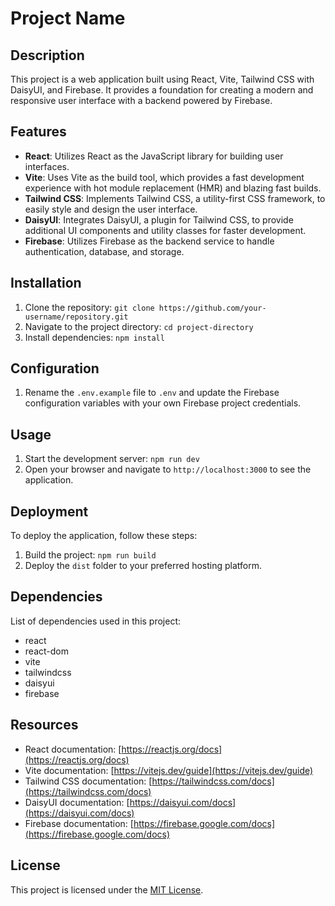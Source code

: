 # Project Name

## Description

This project is a web application built using React, Vite, Tailwind CSS with DaisyUI, and Firebase. It provides a foundation for creating a modern and responsive user interface with a backend powered by Firebase.

## Features

- **React**: Utilizes React as the JavaScript library for building user interfaces.
- **Vite**: Uses Vite as the build tool, which provides a fast development experience with hot module replacement (HMR) and blazing fast builds.
- **Tailwind CSS**: Implements Tailwind CSS, a utility-first CSS framework, to easily style and design the user interface.
- **DaisyUI**: Integrates DaisyUI, a plugin for Tailwind CSS, to provide additional UI components and utility classes for faster development.
- **Firebase**: Utilizes Firebase as the backend service to handle authentication, database, and storage.

## Installation

1. Clone the repository: `git clone https://github.com/your-username/repository.git`
2. Navigate to the project directory: `cd project-directory`
3. Install dependencies: `npm install`

## Configuration

1. Rename the `.env.example` file to `.env` and update the Firebase configuration variables with your own Firebase project credentials.

## Usage

1. Start the development server: `npm run dev`
2. Open your browser and navigate to `http://localhost:3000` to see the application.

## Deployment

To deploy the application, follow these steps:

1. Build the project: `npm run build`
2. Deploy the `dist` folder to your preferred hosting platform.

## Dependencies

List of dependencies used in this project:

- react
- react-dom
- vite
- tailwindcss
- daisyui
- firebase

## Resources

- React documentation: [https://reactjs.org/docs](https://reactjs.org/docs)
- Vite documentation: [https://vitejs.dev/guide](https://vitejs.dev/guide)
- Tailwind CSS documentation: [https://tailwindcss.com/docs](https://tailwindcss.com/docs)
- DaisyUI documentation: [https://daisyui.com/docs](https://daisyui.com/docs)
- Firebase documentation: [https://firebase.google.com/docs](https://firebase.google.com/docs)

## License

This project is licensed under the [MIT License](LICENSE).
